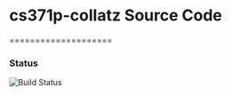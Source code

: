 # cs371p-collatz Source Code
====================

### Status
![Build Status](https://magnum.travis-ci.com/nelmiux/cs371p-collatz.svg?token=d7DyZsL5MGsgRrcqFYN1&branch=master)
